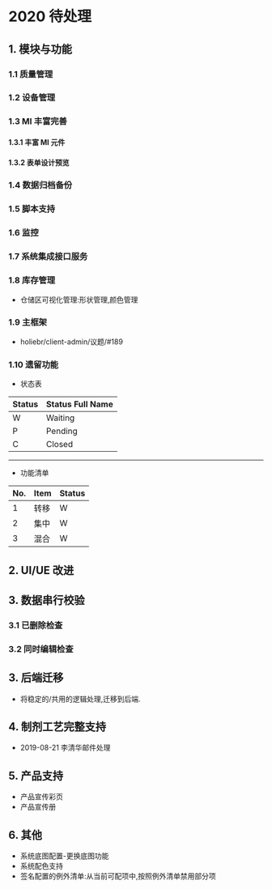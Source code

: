 # 2020 待处理

## 1. 模块与功能

### 1.1 质量管理

### 1.2 设备管理

### 1.3 MI 丰富完善

#### 1.3.1 丰富 MI 元件

#### 1.3.2 表单设计预览

### 1.4 数据归档备份

### 1.5 脚本支持

### 1.6 监控

### 1.7 系统集成接口服务

### 1.8 库存管理

- 仓储区可视化管理:形状管理,颜色管理

### 1.9 主框架

- holiebr/client-admin/议题/#189

### 1.10 遗留功能

- 状态表

| Status | Status Full Name |
| ------ | ---------------- |
| W      | Waiting          |
| P      | Pending          |
| C      | Closed           |

---

- 功能清单

| No. | Item | Status |
| --- | ---- | ------ |
| 1   | 转移 | W      |
| 2   | 集中 | W      |
| 3   | 混合 | W      |

## 2. UI/UE 改进

## 3. 数据串行校验

### 3.1 已删除检查

### 3.2 同时编辑检查

## 3. 后端迁移

- 将稳定的/共用的逻辑处理,迁移到后端.

## 4. 制剂工艺完整支持

- 2019-08-21 李清华邮件处理

## 5. 产品支持

- 产品宣传彩页
- 产品宣传册

## 6. 其他
- 系统底图配置-更换底图功能
- 系统配色支持
- 签名配置的例外清单:从当前可配项中,按照例外清单禁用部分项
